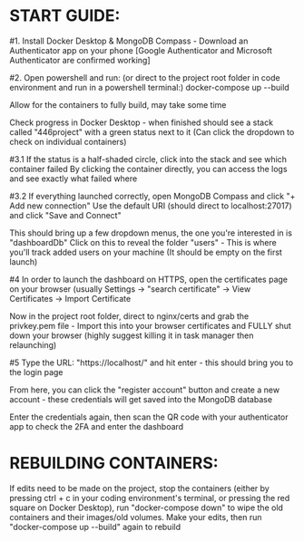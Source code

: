 # **START GUIDE:**

#1.
Install Docker Desktop & MongoDB Compass - Download an Authenticator app on your phone [Google Authenticator and Microsoft Authenticator are confirmed working]

#2.
Open powershell and run: (or direct to the project root folder in code environment and run in a powershell terminal:) docker-compose up --build

Allow for the containers to fully build, may take some time

Check progress in Docker Desktop - when finished should see a stack called "446project" with a green status next to it
(Can click the dropdown to check on individual containers)

#3.1
If the status is a half-shaded circle, click into the stack and see which container failed
By clicking the container directly, you can access the logs and see exactly what failed where

#3.2
If everything launched correctly, open MongoDB Compass and click "+ Add new connection"
Use the default URI (should direct to localhost:27017) and click "Save and Connect"

This should bring up a few dropdown menus, the one you're interested in is "dashboardDb"
Click on this to reveal the folder "users" - This is where you'll track added users on your machine (It should be empty on the first launch)

#4
In order to launch the dashboard on HTTPS, open the certificates page on your browser (usually Settings -> "search certificate" -> View Certificates -> Import Certificate

Now in the project root folder, direct to nginx/certs and grab the privkey.pem file - Import this into your browser certificates and FULLY shut down your browser (highly suggest killing it in task manager then relaunching)

#5
Type the URL: "https://localhost/" and hit enter - this should bring you to the login page

From here, you can click the "register account" button and create a new account - these credentials will get saved into the MongoDB database

Enter the credentials again, then scan the QR code with your authenticator app to check the 2FA and enter the dashboard

# **REBUILDING CONTAINERS:**

If edits need to be made on the project, stop the containers (either by pressing ctrl + c in your coding environment's terminal, or pressing the red square on Docker Desktop), run "docker-compose down" to wipe the old containers and their images/old volumes. Make your edits, then run "docker-compose up --build" again to rebuild
